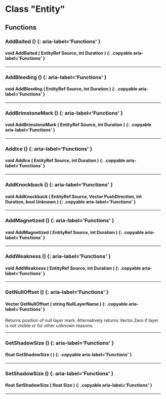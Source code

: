 # Class "Entity"

## Functions

### AddBaited () {: aria-label='Functions' }
#### void AddBaited ( EntityRef Source, int Duration ) {: .copyable aria-label='Functions' }

___
### AddBleeding () {: aria-label='Functions' }
#### void AddBleeding ( EntityRef Source, int Duration ) {: .copyable aria-label='Functions' }

___
### AddBrimstoneMark () {: aria-label='Functions' }
#### void AddBrimstoneMark ( EntityRef Source, int Duration ) {: .copyable aria-label='Functions' }

___
### AddIce () {: aria-label='Functions' }
#### void AddIce ( EntityRef Source, int Duration ) {: .copyable aria-label='Functions' }

___
### AddKnockback () {: aria-label='Functions' }
#### void AddKnockback ( EntityRef Source, Vector PushDirection, int Duration, bool Unknown ) {: .copyable aria-label='Functions' }

___
### AddMagnetized () {: aria-label='Functions' }
#### void AddMagnetized ( EntityRef Source, int Duration ) {: .copyable aria-label='Functions' }

___
### AddWeakness () {: aria-label='Functions' }
#### void AddWeakness ( EntityRef Source, int Duration ) {: .copyable aria-label='Functions' }

___
### GetNullOffset () {: aria-label='Functions' }
#### Vector GetNullOffset ( string NullLayerName ) {: .copyable aria-label='Functions' }
Returns position of null layer mark. Alternatively returns Vector.Zero if layer is not visible or for other unknown reasons.
___
### GetShadowSize () {: aria-label='Functions' }
#### float GetShadowSize ( ) {: .copyable aria-label='Functions' }

___
### SetShadowSize () {: aria-label='Functions' }
#### float SetShadowSize ( float Size ) {: .copyable aria-label='Functions' }

___

